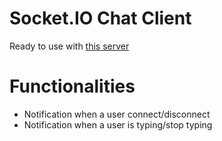 # Socket.IO Chat Client

Ready to use with [this server](https://github.com/matiastucci/socket-chat-server)

# Functionalities

* Notification when a user connect/disconnect
* Notification when a user is typing/stop typing